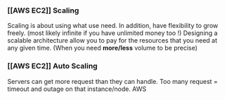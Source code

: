 ### [[AWS EC2]] Scaling

Scaling is about using what use need.
In addition, have flexibility to grow freely. (most likely infinite if you have unlimited money too !)
Designing a scalable architecture allow you to pay for the resources that you need at any given time. (When you need **more/less** volume to be precise)

### [[AWS EC2]] Auto Scaling
Servers can get more request than they can handle.
Too many request = timeout and outage on that instance/node.
AWS 